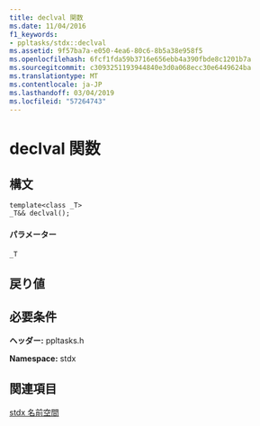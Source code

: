 ```yaml
---
title: declval 関数
ms.date: 11/04/2016
f1_keywords:
- ppltasks/stdx::declval
ms.assetid: 9f57ba7a-e050-4ea6-80c6-8b5a38e958f5
ms.openlocfilehash: 6fcf1fda59b3716e656ebb4a390fbde8c1201b7a
ms.sourcegitcommit: c3093251193944840e3d0a068ecc30e6449624ba
ms.translationtype: MT
ms.contentlocale: ja-JP
ms.lasthandoff: 03/04/2019
ms.locfileid: "57264743"
---
```

# <a name="declval-function"></a>declval 関数

## <a name="syntax"></a>構文

```
template<class _T>
_T&& declval();
```

#### <a name="parameters"></a>パラメーター

`_T`

## <a name="return-value"></a>戻り値

## <a name="requirements"></a>必要条件

**ヘッダー:** ppltasks.h

**Namespace:** stdx

## <a name="see-also"></a>関連項目

[stdx 名前空間](stdx-namespace.md)
